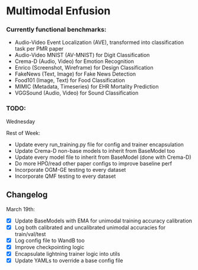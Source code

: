 # Multimodal Enfusion

### Currently functional benchmarks: 
- Audio-Video Event Localization (AVE), transformed into classification task per PMR paper
- Audio-Video MNIST (AV-MNIST) for Digit Classification
- Crema-D (Audio, Video) for Emotion Recognition
- Enrico (Screenshot, Wireframe) for Design Classification
- FakeNews (Text, Image) for Fake News Detection
- Food101 (Image, Text) for Food Classification
- MIMIC (Metadata, Timeseries) for EHR Mortality Prediction
- VGGSound (Audio, Video) for Sound Classification

### TODO: 

Wednesday

Rest of Week:
- Update every run_training.py file for config and trainer encapsulation
- Update Crema-D non-base models to inherit from BaseModel too
- Update every model file to inherit from BaseModel (done with Crema-D)
- Do more HPO/read other paper configs to improve baseline perf
- Incorporate OGM-GE testing to every dataset
- Incorporate QMF testing to every dataset

## Changelog

March 19th:
- [x] Update BaseModels with EMA for unimodal training accuracy calibration
- [x] Log both calibrated and uncalibrated unimodal accuracies for train/val/test
- [x] Log config file to WandB too
- [x] Improve checkpointing logic
- [x] Encapsulate lightning trainer logic into utils
- [x] Update YAMLs to override a base config file